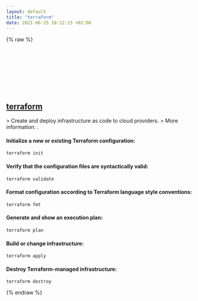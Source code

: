 ```yaml
---
layout: default
title: "terraform"
date: 2021-06-25 18:12:13 +02:00
---
```

{% raw %}
<h2 id="terraform">
  <a href="/en/common/terraform.html">terraform</a> <a href="#terraform"><svg class="icon">
    <use href="/assets/images/unicode_sprite.svg#link" />
  </svg></a>
</h2>
> Create and deploy infrastructure as code to cloud providers.
> More information: <https://www.terraform.io/>.

#### Initialize a new or existing Terraform configuration:
```shell
terraform init
```
#### Verify that the configuration files are syntactically valid:
```shell
terraform validate
```
#### Format configuration according to Terraform language style conventions:
```shell
terraform fmt
```
#### Generate and show an execution plan:
```shell
terraform plan
```
#### Build or change infrastructure:
```shell
terraform apply
```
#### Destroy Terraform-managed infrastructure:
```shell
terraform destroy
```
{% endraw %}